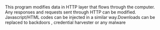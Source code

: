 This program modifies data in HTTP layer that flows through the computer. Any responses and requests sent through HTTP can be modified. Javascript/HTML codes can be injected in a similar way.Downloads can be replaced to backdoors , credential harvester or any malware
